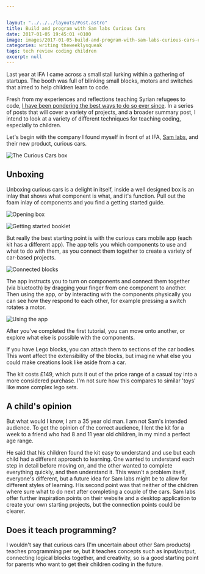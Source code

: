 ```yaml
---


layout: "../../../layouts/Post.astro"
title: Build and program with Sam labs Curious Cars
date: 2017-01-05 19:45:01 +0100
image: images/2017-01-05-build-and-program-with-sam-labs-curious-cars-eca73892.jpg
categories: writing theweeklysqueak
tags: tech review coding children
excerpt: null
---
```


Last year at IFA I came across a small stall lurking within a gathering of startups. The booth was full of blinking small blocks, motors and switches that aimed to help children learn to code.

Fresh from my experiences and reflections teaching Syrian refugees to code, [I have been pondering the best ways to do so ever since](https://www.sitepoint.com/teaching-programming-whats-the-best-language-for-beginners/). In a series of posts that will cover a variety of projects, and a broader summary post, I intend to look at a variety of different techniques for teaching coding, especially to children.

Let's begin with the company I found myself in front of at IFA, [Sam labs](https://www.samlabs.com/), and their new product, curious cars.

![The Curious Cars box](../images/2017-01-05-build-and-program-with-sam-labs-curious-cars-d3fe01c0.jpg)

## Unboxing

Unboxing curious cars is a delight in itself, inside a well designed box is an inlay that shows what component is what, and it's function. Pull out the foam inlay of components and you find a getting started guide.

![Opening box](../images/2017-01-05-build-and-program-with-sam-labs-curious-cars-d2bd08d2.jpg)

![Getting started booklet](../images/2017-01-05-build-and-program-with-sam-labs-curious-cars-b25ea120.jpg)

But really the best starting point is with the curious cars mobile app (each kit has a different app). The app tells you which components to use and what to do with them, as you connect them together to create a variety of car-based projects.

![Connected blocks](../images/2017-01-05-build-and-program-with-sam-labs-curious-cars-c87fd706.jpg)

The app instructs you to turn on components and connect them together (via bluetooth) by dragging your finger from one component to another. Then using the app, or by interacting with the components physically you can see how they respond to each other, for example pressing a switch rotates a motor.

![Using the app](../images/2017-01-05-build-and-program-with-sam-labs-curious-cars-9288d6b5.jpg)

After you've completed the first tutorial, you can move onto another, or explore what else is possible with the components.

If you have Lego blocks, you can attach them to sections of the car bodies. This wont affect the extensibility of the blocks, but imagine what else you could make creations look like aside from a car.

The kit costs £149, which puts it out of the price range of a casual toy into a more considered purchase. I'm not sure how this compares to similar 'toys' like more complex lego sets.

## A child's opinion

But what would I know, I am a 35 year old man. I am not Sam's intended audience. To get the opinion of the correct audience, I lent the kit for a week to a friend who had 8 and 11 year old children, in my mind a perfect age range.

He said that his children found the kit easy to understand and use but each child had a different approach to learning. One wanted to understand each step in detail before moving on, and the other wanted to complete everything quickly, and then understand it. This wasn't a problem itself, everyone's different, but a future idea for Sam labs might be to allow for different styles of learning. His second point was that neither of the children where sure what to do next after completing a couple of the cars. Sam labs offer further inspiration points on their website and a desktop application to create your own starting projects, but the connection points could be clearer.

## Does it teach programming?

I wouldn't say that curious cars (I'm uncertain about other Sam products) teaches programming per se, but it teaches concepts such as input/output, connecting logical blocks together, and creativity, so is a good starting point for parents who want to get their children coding in the future.
